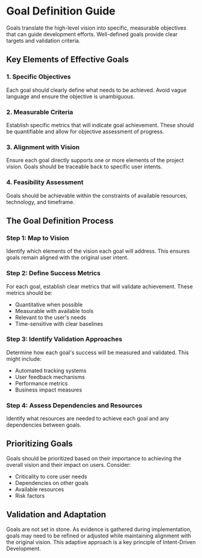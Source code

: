# Goal Definition Guide

Goals translate the high-level vision into specific, measurable objectives that can guide development efforts. Well-defined goals provide clear targets and validation criteria.

## Key Elements of Effective Goals

### 1. Specific Objectives
Each goal should clearly define what needs to be achieved. Avoid vague language and ensure the objective is unambiguous.

### 2. Measurable Criteria
Establish specific metrics that will indicate goal achievement. These should be quantifiable and allow for objective assessment of progress.

### 3. Alignment with Vision
Ensure each goal directly supports one or more elements of the project vision. Goals should be traceable back to specific user intents.

### 4. Feasibility Assessment
Goals should be achievable within the constraints of available resources, technology, and timeframe.

## The Goal Definition Process

### Step 1: Map to Vision
Identify which elements of the vision each goal will address. This ensures goals remain aligned with the original user intent.

### Step 2: Define Success Metrics
For each goal, establish clear metrics that will validate achievement. These metrics should be:
- Quantitative when possible
- Measurable with available tools
- Relevant to the user's needs
- Time-sensitive with clear baselines

### Step 3: Identify Validation Approaches
Determine how each goal's success will be measured and validated. This might include:
- Automated tracking systems
- User feedback mechanisms
- Performance metrics
- Business impact measures

### Step 4: Assess Dependencies and Resources
Identify what resources are needed to achieve each goal and any dependencies between goals.

## Prioritizing Goals

Goals should be prioritized based on their importance to achieving the overall vision and their impact on users. Consider:
- Criticality to core user needs
- Dependencies on other goals
- Available resources
- Risk factors

## Validation and Adaptation

Goals are not set in stone. As evidence is gathered during implementation, goals may need to be refined or adjusted while maintaining alignment with the original vision. This adaptive approach is a key principle of Intent-Driven Development.